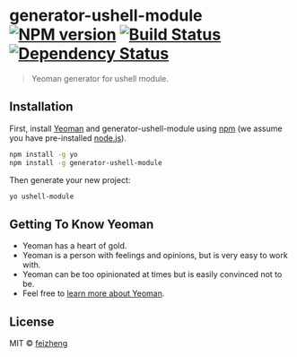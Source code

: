 # generator-ushell-module [![NPM version][npm-image]][npm-url] [![Build Status][travis-image]][travis-url] [![Dependency Status][daviddm-image]][daviddm-url]
> Yeoman generator for ushell module.

## Installation

First, install [Yeoman](http://yeoman.io) and generator-ushell-module using [npm](https://www.npmjs.com/) (we assume you have pre-installed [node.js](https://nodejs.org/)).

```bash
npm install -g yo
npm install -g generator-ushell-module
```

Then generate your new project:

```bash
yo ushell-module
```

## Getting To Know Yeoman

 * Yeoman has a heart of gold.
 * Yeoman is a person with feelings and opinions, but is very easy to work with.
 * Yeoman can be too opinionated at times but is easily convinced not to be.
 * Feel free to [learn more about Yeoman](http://yeoman.io/).

## License

MIT © [feizheng](https://github.com/afeiship)


[npm-image]: https://badge.fury.io/js/generator-ushell-module.svg
[npm-url]: https://npmjs.org/package/generator-ushell-module
[travis-image]: https://travis-ci.org/afeiship/generator-ushell-module.svg?branch=master
[travis-url]: https://travis-ci.org/afeiship/generator-ushell-module
[daviddm-image]: https://david-dm.org/afeiship/generator-ushell-module.svg?theme=shields.io
[daviddm-url]: https://david-dm.org/afeiship/generator-ushell-module
